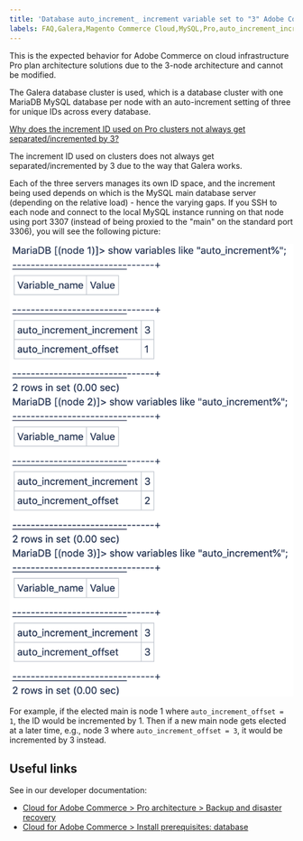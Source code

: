 ```yaml
---
title: 'Database auto_increment_ increment variable set to "3" Adobe Commerce on our cloud pro architecture'
labels: FAQ,Galera,Magento Commerce Cloud,MySQL,Pro,auto_increment_increment,database,Adobe Commerce on our cloud architecture,Adobe Commerce,cloud infrastructure,Pro
---
```


This is the expected behavior for Adobe Commerce on cloud infrastructure Pro plan architecture solutions due to the 3-node architecture and cannot be modified.

The Galera database cluster is used, which is a database cluster with one MariaDB MySQL database per node with an auto-increment setting of three for unique IDs across every database.

<ins>Why does the increment ID used on Pro clusters not always get separated/incremented by 3?</ins>

The increment ID used on clusters does not always get separated/incremented by 3 due to the way that Galera works.

Each of the three servers manages its own ID space, and the increment being used depends on which is the MySQL main database server (depending on the relative load) - hence the varying gaps.
If you SSH to each node and connect to the local MySQL instance running on that node using port 3307 (instead of being proxied to the "main" on the standard port 3306), you will see the following picture:

![auto_increment](assets/auto_increment_id.png)

For example, if the elected main is node 1 where `auto_increment_offset = 1`, the ID would be incremented by 1. Then if a new main node gets elected at a later time, e.g., node 3 where `auto_increment_offset = 3`, it would be incremented by 3 instead.

## Useful links

See in our developer documentation:

* [Cloud for Adobe Commerce > Pro architecture > Backup and disaster recovery](https://devdocs.magento.com/cloud/architecture/pro-architecture.html#backup-and-disaster-recovery)
* [Cloud for Adobe Commerce > Install prerequisites: database](https://devdocs.magento.com/cloud/before/before-workspace-magento-prereqs.html#database)
